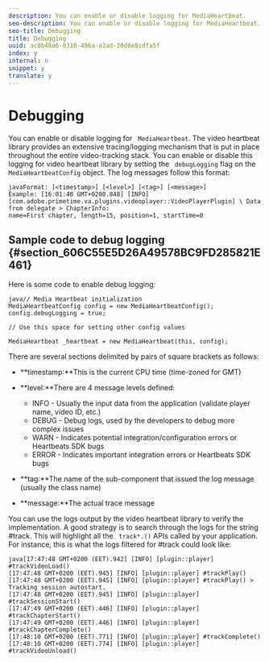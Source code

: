 ```yaml
---
description: You can enable or disable logging for MediaHeartbeat.
seo-description: You can enable or disable logging for MediaHeartbeat.
seo-title: Debugging
title: Debugging
uuid: ac8b48a6-0310-496a-a2ad-20d8e8cdfa5f
index: y
internal: n
snippet: y
translate: y
---
```


# Debugging


<a id="section_D790DDCAAD1141FFA0FF41E52F2B36AA"></a>

You can enable or disable logging for ` MediaHeartbeat`. 
The video heartbeat library provides an extensive tracing/logging mechanism that is put in place throughout the entire video-tracking stack. You can enable or disable this logging for video heartbeat library by setting the ` debugLogging` flag on the ` MediaHeartbeatConfig` object. 
The log messages follow this format: 
```
javaFormat: [<timestamp>] [<level>] [<tag>] [<message>] 
Example: [16:01:48 GMT+0200.848] [INFO] 
[com.adobe.primetime.va.plugins.videoplayer::VideoPlayerPlugin] \ Data from delegate > ChapterInfo: 
name=First chapter, length=15, position=1, startTime=0
```


## Sample code to debug logging {#section_606C55E5D26A49578BC9FD285821E461}

Here is some code to enable debug logging: 
```
java// Media Heartbeat initialization 
MediaHeartbeatConfig config = new MediaHeartbeatConfig(); 
config.debugLogging = true; 
 
// Use this space for setting other config values 
 
MediaHeartbeat _heartbeat = new MediaHeartbeat(this, config); 

```

There are several sections delimited by pairs of square brackets as follows:

* **timestamp:**This is the current CPU time (time-zoned for GMT)
* **level:**There are 4 message levels defined: 
    * INFO - Usually the input data from the application (validate player name, video ID, etc.)
    * DEBUG - Debug logs, used by the developers to debug more complex issues
    * WARN - Indicates potential integration/configuration errors or Heartbeats SDK bugs
    * ERROR - Indicates important integration errors or Heartbeats SDK bugs

* **tag:**The name of the sub-component that issued the log message (usually the class name)
* **message:**The actual trace message

You can use the logs output by the video heartbeat library to verify the implementation. A good strategy is to search through the logs for the string #track. This will highlight all the ` track*.()` APIs called by your application.
For instance, this is what the logs filtered for #track could look like:

```
java[17:47:48 GMT+0200 (EET).942] [INFO] [plugin::player] #trackVideoLoad() 
[17:47:48 GMT+0200 (EET).945] [INFO] [plugin::player] #trackPlay() 
[17:47:48 GMT+0200 (EET).945] [INFO] [plugin::player] #trackPlay() > Tracking session auto­start. 
[17:47:48 GMT+0200 (EET).945] [INFO] [plugin::player] #trackSessionStart() 
[17:47:49 GMT+0200 (EET).446] [INFO] [plugin::player] #trackChapterStart() 
[17:47:49 GMT+0200 (EET).446] [INFO] [plugin::player] #trackChapterComplete() 
[17:48:10 GMT+0200 (EET).771] [INFO] [plugin::player] #trackComplete() 
[17:48:10 GMT+0200 (EET).774] [INFO] [plugin::player] #trackVideoUnload()
```

